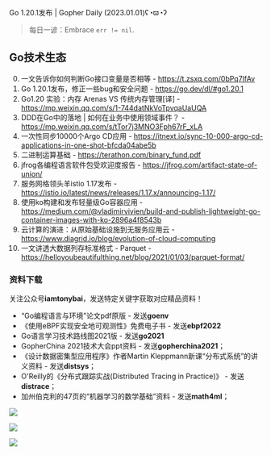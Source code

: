 Go 1.20.1发布 | Gopher Daily (2023.01.01)ʕ◔ϖ◔ʔ

>每日一谚：Embrace `err != nil`.

## Go技术生态

0. 一文告诉你如何判断Go接口变量是否相等 - https://t.zsxq.com/0bPq7lfAv
1. Go 1.20.1发布，修正一些bug和安全问题 - https://go.dev/dl/#go1.20.1
2. Go1.20 实验：内存 Arenas VS 传统内存管理[译] - https://mp.weixin.qq.com/s/1-744datNkVoTpvqaUaUQA
3. DDD在Go中的落地 | 如何在业务中使用领域事件？ - https://mp.weixin.qq.com/s/tTor7j3MNO3Fph67rF_xLA
4. 一次性同步10000个Argo CD应用 - https://itnext.io/sync-10-000-argo-cd-applications-in-one-shot-bfcda04abe5b
5. 二进制运算基础 - https://terathon.com/binary_fund.pdf
6. jfrog各编程语言软件包受欢迎度报告 - https://jfrog.com/artifact-state-of-union/
7. 服务网格领头羊istio 1.17发布 - https://istio.io/latest/news/releases/1.17.x/announcing-1.17/
8. 使用ko构建和发布轻量级Go容器应用 - https://medium.com/@vladimirvivien/build-and-publish-lightweight-go-container-images-with-ko-2896a4f8543b 
9. 云计算的演进：从原始基础设施到无服务应用云 - https://www.diagrid.io/blog/evolution-of-cloud-computing
10. 一文讲透大数据列存标准格式 - Parquet - https://helloyoubeautifulthing.net/blog/2021/01/03/parquet-format/

### 资料下载

关注公众号**iamtonybai**，发送特定关键字获取对应精品资料！

* “Go编程语言与环境”论文pdf原版 - 发送**goenv**
* 《使用eBPF实现安全地可观测性》免费电子书 - 发送**ebpf2022**
* Go语言学习技术路线图2021版 - 发送**go2021**
* GopherChina 2021技术大会ppt资料 - 发送**gopherchina2021**；
* 《设计数据密集型应用程序》作者Martin Kleppmann新课“分布式系统”的讲义资料 - 发送**distsys**；
* O'Reilly的《分布式跟踪实战(Distributed Tracing in Practice)》 - 发送**distrace**；
* 加州伯克利的47页的“机器学习的数学基础”资料 - 发送**math4ml**；

![](https://mmbiz.qpic.cn/mmbiz_png/cH6WzfQ94mb54jsFJZ3Knmz8obUsf3PBShthmdSw5E01TcYmUReGkj0BWpxHak1HlnlzHvLmKax53YSGr7aNlA/0?wx_fmt=png)

![](https://mmbiz.qpic.cn/mmbiz_png/cH6WzfQ94mZsOgPXTXZgWiaE03ib9r9WFJXC6xJCA5Y6VSesOZqlGxYfODibvR7UPGxiaM7SZZNQZkRtggPXEfBdwQ/0?wx_fmt=png)

![](https://mmbiz.qpic.cn/mmbiz_png/cH6WzfQ94mb54jsFJZ3Knmz8obUsf3PBrSoqeMvoWCticN2cpU64fJ0FYQdXJhP7ia7WRh8628uOAsQYeE2NibRRw/0?wx_fmt=png)

